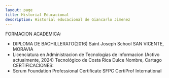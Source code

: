 ```yaml
---
layout: page
title: Historial Educacional
description: Historial educacional de Giancarlo Jimenez
---
```

FORMACION ACADEMICA:
- DIPLOMA DE BACHILLERATO(2016)
Saint Joseph School
SAN VICENTE, MORAVIA
- Licenciatura en Administracion de Tecnologias de informacion (Activo actualmente, 2024)
Tecnológico de Costa Rica
Dulce Nombre, Cartago
CERTIFICACIONES:
- Scrum Foundation Professional Certificate SFPC
CertiProf International

  

